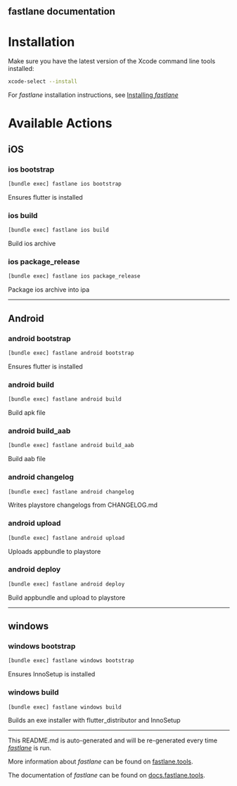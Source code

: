 fastlane documentation
----

# Installation

Make sure you have the latest version of the Xcode command line tools installed:

```sh
xcode-select --install
```

For _fastlane_ installation instructions, see [Installing _fastlane_](https://docs.fastlane.tools/#installing-fastlane)

# Available Actions

## iOS

### ios bootstrap

```sh
[bundle exec] fastlane ios bootstrap
```

Ensures flutter is installed

### ios build

```sh
[bundle exec] fastlane ios build
```

Build ios archive

### ios package_release

```sh
[bundle exec] fastlane ios package_release
```

Package ios archive into ipa

----


## Android

### android bootstrap

```sh
[bundle exec] fastlane android bootstrap
```

Ensures flutter is installed

### android build

```sh
[bundle exec] fastlane android build
```

Build apk file

### android build_aab

```sh
[bundle exec] fastlane android build_aab
```

Build aab file

### android changelog

```sh
[bundle exec] fastlane android changelog
```

Writes playstore changelogs from CHANGELOG.md

### android upload

```sh
[bundle exec] fastlane android upload
```

Uploads appbundle to playstore

### android deploy

```sh
[bundle exec] fastlane android deploy
```

Build appbundle and upload to playstore

----


## windows

### windows bootstrap

```sh
[bundle exec] fastlane windows bootstrap
```

Ensures InnoSetup is installed

### windows build

```sh
[bundle exec] fastlane windows build
```

Builds an exe installer with flutter_distributor and InnoSetup

----

This README.md is auto-generated and will be re-generated every time [_fastlane_](https://fastlane.tools) is run.

More information about _fastlane_ can be found on [fastlane.tools](https://fastlane.tools).

The documentation of _fastlane_ can be found on [docs.fastlane.tools](https://docs.fastlane.tools).
